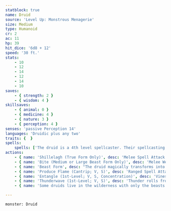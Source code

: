 ```yaml
---
statblock: true
name: Druid
source: 'Level Up: Monstrous Menagerie'
size: Medium
type: Humanoid
cr: 2
ac: 11
hp: 39
hit_dice: '6d8 + 12'
speed: '30 ft.'
stats:
    - 10
    - 12
    - 14
    - 12
    - 14
    - 10
saves:
    - { strength: 2 }
    - { wisdom: 4 }
skillsaves:
    - { animal: 0 }
    - { medicine: 4 }
    - { nature: 3 }
    - { perception: 4 }
senses: 'passive Perception 14'
languages: 'Druidic plus any two'
traits: {  }
spells:
    spells: ['The druid is a 4th level spellcaster. Their spellcasting ability is Wisdom (spell save DC 12, +4 to hit with spell attacks). They have the following druid spells prepared:', 'Cantrips (at will): druidcraft, produce flame, shillelagh', '1st-level (4 slots): entangle, longstrider, speak with animals, thunderwave', '2nd-level (3 slots): animal messenger, barkskin']
actions:
    - { name: 'Shillelagh (True Form Only)', desc: 'Melee Spell Attack: +4 to hit, reach 5 ft, one target. Hit: 6 (1d8 + 2) magical bludgeoning damage.' }
    - { name: 'Bite (Medium or Large Beast Form Only)', desc: 'Melee Weapon Attack: +4 to hit, reach 5 ft, one target. Hit: 11 (2d8 + 2) piercing damage.' }
    - { name: 'Beast Form', desc: "The druid magically transforms into a Large or smaller beast or back into their true form. While in beast form, they retain their game statistics, can't cast spells, and can't speak. The druid's Speed increases by 10 feet, and when appropriate to their beast form they gain climb, fly, or swim speeds of 40 feet. Any equipment the druid is wearing or wielding merges into their new form." }
    - { name: 'Produce Flame (Cantrip; V, S)', desc: 'Ranged Spell Attack: +4 to hit, range 30 ft, one target. Hit: 4 (1d8) fire damage.' }
    - { name: 'Entangle (1st-Level; V, S, Concentration)', desc: 'Vines erupt in a 20-foot square centered on a spot on the ground within 120 feet. The area is difficult terrain for 1 minute. Each creature in the area when the spell is cast makes a DC 12 Strength saving throw. On a failure, it is restrained by vines. A creature restrained in this way can use its action to make a Strength check (DC 12), freeing itself on a success.' }
    - { name: 'Thunderwave (1st-Level; V, S)', desc: 'Thunder rolls from the druid in a 15-foot cube. Each creature in the area makes a DC 12 Constitution saving throw. On a failure, a creature takes 9 (2d8) thunder damage and is pushed 10 feet from the druid. On a success, a creature takes half damage and is not pushed.' }
    - { name: 'Some druids live in the wilderness with only the beasts and trees for companions', desc: 'Others serve as spiritual leaders for nomads or farmers, healing the sick and praying for fortunate weather.' }

---
```

```statblock
monster: Druid
```
